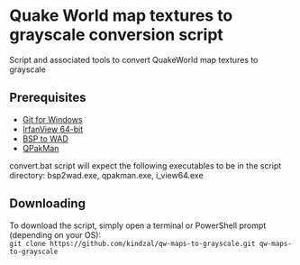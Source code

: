 # Quake World map textures to grayscale conversion script
Script and associated tools to convert QuakeWorld map textures to grayscale

## Prerequisites
- <a href="https://git-scm.com/download/win" rel="nofollow">Git for Windows</a>
- <a href="https://www.irfanview.com/64bit.htm" rel="nofollow">IrfanView 64-bit</a>
- <a href="https://joshua.itch.io/quake-tools?download" rel="nofollow">BSP to WAD</a>
- <a href="https://www.quaddicted.com/files/tools/qpakman-062b.zip" rel="nofollow">QPakMan</a>

convert.bat script will expect the following executables to be in the script directory: bsp2wad.exe, qpakman.exe, i_view64.exe

## Downloading
To download the script, simply open a terminal or PowerShell prompt (depending on your OS): <br/>
`git clone https://github.com/kindzal/qw-maps-to-grayscale.git qw-maps-to-grayscale`
